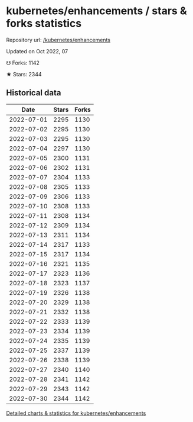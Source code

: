 # kubernetes/enhancements / stars & forks statistics

Repository url: [/kubernetes/enhancements](https://github.com/kubernetes/enhancements)

Updated on Oct 2022, 07

☋ Forks: 1142

★ Stars: 2344

## Historical data
| Date | Stars | Forks |
|------|-------|-------|
| 2022-07-01 | 2295 | 1130 | 
| 2022-07-02 | 2295 | 1130 | 
| 2022-07-03 | 2295 | 1130 | 
| 2022-07-04 | 2297 | 1130 | 
| 2022-07-05 | 2300 | 1131 | 
| 2022-07-06 | 2302 | 1131 | 
| 2022-07-07 | 2304 | 1133 | 
| 2022-07-08 | 2305 | 1133 | 
| 2022-07-09 | 2306 | 1133 | 
| 2022-07-10 | 2308 | 1133 | 
| 2022-07-11 | 2308 | 1134 | 
| 2022-07-12 | 2309 | 1134 | 
| 2022-07-13 | 2311 | 1134 | 
| 2022-07-14 | 2317 | 1133 | 
| 2022-07-15 | 2317 | 1134 | 
| 2022-07-16 | 2321 | 1135 | 
| 2022-07-17 | 2323 | 1136 | 
| 2022-07-18 | 2323 | 1137 | 
| 2022-07-19 | 2326 | 1138 | 
| 2022-07-20 | 2329 | 1138 | 
| 2022-07-21 | 2332 | 1138 | 
| 2022-07-22 | 2333 | 1139 | 
| 2022-07-23 | 2334 | 1139 | 
| 2022-07-24 | 2335 | 1139 | 
| 2022-07-25 | 2337 | 1139 | 
| 2022-07-26 | 2338 | 1139 | 
| 2022-07-27 | 2340 | 1140 | 
| 2022-07-28 | 2341 | 1142 | 
| 2022-07-29 | 2343 | 1142 | 
| 2022-07-30 | 2344 | 1142 | 


[Detailed charts & statistics for kubernetes/enhancements](https://reviewgithub.com/rep/kubernetes/enhancements)
